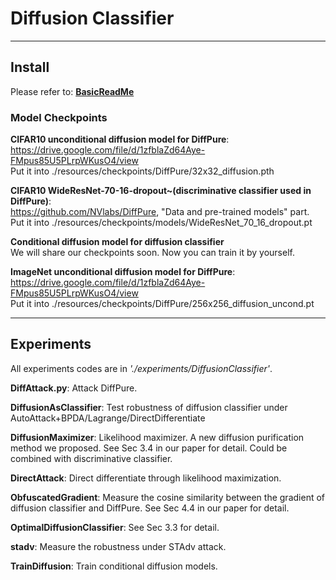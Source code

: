# Diffusion Classifier

---

## Install

Please refer to:    [**BasicReadMe**](https://github.com/huanranchen/AdversarialAttack/blob/main/README.md)

### Model Checkpoints

**CIFAR10 unconditional diffusion model for DiffPure**:      
https://drive.google.com/file/d/1zfblaZd64Aye-FMpus85U5PLrpWKusO4/view            
Put it into ./resources/checkpoints/DiffPure/32x32_diffusion.pth

**CIFAR10 WideResNet-70-16-dropout~(discriminative classifier used in DiffPure)**:        
https://github.com/NVlabs/DiffPure, "Data and pre-trained models" part.       
Put it into ./resources/checkpoints/models/WideResNet_70_16_dropout.pt

**Conditional diffusion model for diffusion classifier**           
We will share our checkpoints soon. Now you can train it by yourself.      

**ImageNet unconditional diffusion model for DiffPure**:      
https://drive.google.com/file/d/1zfblaZd64Aye-FMpus85U5PLrpWKusO4/view               
Put it into ./resources/checkpoints/DiffPure/256x256_diffusion_uncond.pt


---


## Experiments

All experiments codes are in *'./experiments/DiffusionClassifier'*. 


**DiffAttack.py**:  Attack DiffPure.         

**DiffusionAsClassifier**: Test robustness of diffusion classifier under AutoAttack+BPDA/Lagrange/DirectDifferentiate 

**DiffusionMaximizer**: Likelihood maximizer. A new diffusion purification method we proposed. See Sec 3.4 in our paper for detail. Could be combined with discriminative classifier.

**DirectAttack**: Direct differentiate through likelihood maximization.

**ObfuscatedGradient**: Measure the cosine similarity between the gradient of diffusion classifier and DiffPure. See Sec 4.4 in our paper for detail.

**OptimalDiffusionClassifier**: See Sec 3.3 for detail.

**stadv**: Measure the robustness under STAdv attack.

**TrainDiffusion**: Train conditional diffusion models.







